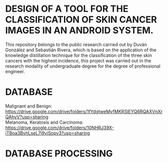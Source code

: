 # DESIGN OF A TOOL FOR THE CLASSIFICATION OF SKIN CANCER IMAGES IN AN ANDROID SYSTEM.

This repository belongs to the public research carried out by Duván González and Sebastián Rivera, which is based on the application of the knowledge distillation technique for the classification of the three skin cancers with the highest incidence, this project was carried out in the research modality of undergraduate degree for the degree of professional engineer.

# DATABASE
Malignant and Benign: https://drive.google.com/drive/folders/1fYdgtweMvfMKRSlEYQ6RQAXVnXrQAhyV?usp=sharing<br />
Melanoma, Keratosis and Carcinoma: https://drive.google.com/drive/folders/10NHRJ39X-iTBoa3BvhLseL7j9vjSopv3?usp=sharing

# DATABASE PROCESSING

